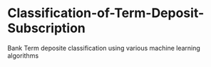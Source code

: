 # Classification-of-Term-Deposit-Subscription
 Bank Term deposite classification using various machine learning algorithms
